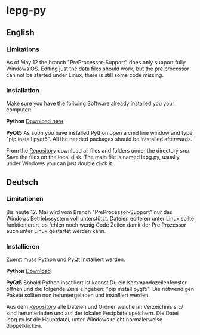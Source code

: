 # lepg-py

## English

### Limitations 
As of May 12 the branch "PreProcessor-Support" does only support fully Windows OS. 
Editing just the data files should work, but the pre processor can not be started under Linux, there is still some code missing.

### Installation
Make sure you have the follwing Software already installed you your computer:

**Python** [Download here](https://www.python.org/)

**PyQt5** As soon you have installed Python open a cmd line window and type "pip install pyqt5". All the needed packages should be intstalled afterwards.

From the [Repository](https://github.com/stefanino-ch/lepg-py) download all files and folders under the directory src/. Save the files on the local disk. 
The main file is named lepg.py, usually under Windows you can just double click it. 


## Deutsch

### Limitationen
Bis heute 12. Mai wird vom Branch "PreProcessor-Support" nur das Windows Betriebssystem voll unterstützt. 
Dateien editeren unter Linux sollte funktionieren, es fehlen noch wenig Code Zeilen damit der Pre Prozessor auch unter Linux gestartet werden kann. 

### Installieren
Zuerst muss Python und PyQt installiert werden. 

**Python** [Download](https://www.python.org/)

**PyQt5** Sobald Python insatlliert ist kannst Du ein Kommandozeilenfenster öffnen und die folgende Zeile eingeben: "pip install pyqt5". Die notwendigen Pakete sollten nun heruntergeladen und installiert werden. 

Aus dem [Repository](https://github.com/stefanino-ch/lepg-py) alle Dateien und Ordner welche im Verzeichnis src/ sind herunterladen und auf der lokalen Festplatte speichern. 
Die Datei lepg.py ist die Hauptdatei, unter Windows reicht normalerweise doppelklicken. 
